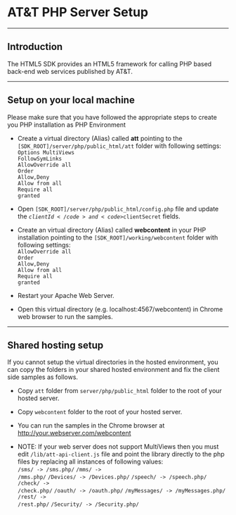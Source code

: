 # AT&T PHP Server Setup

----------

## Introduction

The HTML5 SDK provides an HTML5 framework for calling PHP based back-end web services published by AT&T.

----------

## Setup on your local machine

Please make sure that you have followed the appropriate steps to create you PHP installation as PHP Environment

- Create a virtual directory (Alias) called **att** pointing to the <code>[SDK_ROOT]/server/php/public_html/att</code> folder with following settings:<br>
<code>Options MultiViews FollowSymLinks</code><br>
<code>AllowOverride all</code><br>
<code>Order Allow,Deny</code><br>
<code>Allow from all</code><br>
<code>Require all granted</code><br>

- Open <code>[SDK_ROOT]/server/php/public_html/config.php</code> file and update the <code>$clientId</code> and <code>$clientSecret</code> fields.

- Create an virtual directory (Alias) called **webcontent** in your PHP installation pointing to the <code>[SDK_ROOT]/working/webcontent</code> folder with following settings:<br>
<code>AllowOverride all</code><br>
<code>Order Allow,Deny</code><br>
<code>Allow from all</code><br>
<code>Require all granted</code><br>

- Restart your Apache Web Server.

- Open this virtual directory (e.g. localhost:4567/webcontent) in Chrome web browser to run the samples.

----------

## Shared hosting setup

If you cannot setup the virtual directories in the hosted environment, you can copy the folders in your shared hosted environment and fix the client side samples as follows.<br>

- Copy <code>att</code> folder from <code>server/php/public_html</code> folder to the root of your hosted server.

- Copy <code>webcontent</code> folder to the root of your hosted server.

- You can run the samples in the Chrome browser at http://your.webserver.com/webcontent

- NOTE: If your web server does not support MultiViews then you must edit <code>/lib/att-api-client.js</code> file and point the library directly to the php files by replacing all instances of following values:<br>
<code>/sms/ -> /sms.php/</code>
<code>/mms/ -> /mms.php/</code>
<code>/Devices/ -> /Devices.php/</code>
<code>/speech/ -> /speech.php/</code>
<code>/check/ -> /check.php/</code>
<code>/oauth/ -> /oauth.php/</code>
<code>/myMessages/ -> /myMessages.php/</code>
<code>/rest/ -> /rest.php/</code>
<code>/Security/ -> /Security.php/</code>